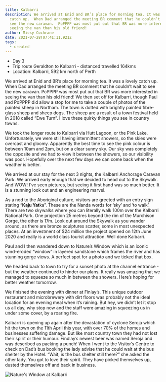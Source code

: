 ```yaml
---
title: Kalbarri
description: We arrived at Enid and BR’s place for morning tea. It was a lovely
  catch up.  When Dad arranged the meeting BR comment that he couldn’t wait to
  see the new caravan.  PoPPPP was most put out that BR was more interested in
  seeing the van than his old friend!
author: Missy Cochrane
date: 2021-07-28T07:41:11.921Z
tags:
  - created
---
```

* Day 3
* Trip route Geraldton to Kalbarri - distanced travelled 164kms
* Location: Kalbarri, 592 km north of Perth

We arrived at Enid and BR’s place for morning tea. It was a lovely catch up.  When Dad arranged the meeting BR comment that he couldn’t wait to see the new caravan.  PoPPPP was most put out that BR was more interested in seeing the van than his old friend!
We then set off for Kalbarri, though Paul and PoPPPP did allow a stop for me to take a couple of photos of the painted sheep in Northam. The town is dotted with brightly painted fibre-glass sheep and sheep dogs. The sheep are a result of a town festival held in 2018 called “Ewe Turn”. I love these quirky things you see in country towns.

We took the longer route to Kalbarri via Hutt Lagoon, or the Pink Lake.  Unfortunately, we were still having intermittent showers, so the skies were overcast and gloomy.  Apparently the best time to see the pink colour is between 10am and 2pm, but on a clear sunny sky.  Our sky was completely the opposite and we had to view it between the showers, so our visibility was poor. Hopefully over the next few days we can come back when the weather is better.

We arrived at our stay for the next 3 nights, the Kalbarri Anchorage Caravan Park. We arrived early enough that we decided to head out to the Skywalk. And WOW! I’ve seen pictures, but seeing it first hand was so much better.  It is a stunning look out and an engineering marvel.

As a nod to the Aboriginal culture, visitors are greeted with an entry sign stating “**Kaju Yat**ka”. These are the Nanda words for ‘sky’ and ‘to walk’. There are two skywalks where you can literally walk 100m over the Kalbarri National Park. One projection 25 metres beyond the rim of the Murchison Gorge, the other is 17m. Look out around the Skywalk as you wander around, as there are bronze sculptures scatter, some in most unexpected places. At an investment of $24 million the project opened on 12th June 2020 and really is a world class tourist attraction. Well done Kalbarri.

Paul and I then wandered down to Nature’s Window which is an iconic wind-eroded “window” in layered sandstone which frames the river and has stunning gorge views. A perfect spot for a photo and we ticked that box.

We headed back to town to try for a sunset photo at the channel entrance - but the weather continued to hinder our plans.  It really was amazing that we managed to squeeze so much in between the showers.  Here’s hoping for better weather tomorrow.

We finished the evening with dinner at Finlay’s. This unique outdoor restaurant and microbrewery with dirt floors was probably not the ideal location for an evening meal when it’s raining.  But hey, we didn’t let it stop us all day, why stop now and the staff were amazing in squeezing us in under some cover, by a roaring fire.

Kalbarri is opening up again after the devastation of cyclone Seroja which hit the town on the 11th April this year, with over 70% of the homes and businesses suffering damage. But like most country town they had not lost their spirit or their humour. Findlay’s newest beer was named Seroja and was described as packing a punch!  When I went to the Visitor’s Centre to check on Dad’s bus booking the lady advise that he could wait at the bus shelter by the Hotel.  “Wait, is the bus shelter still there?” she asked the other lady. You got to love their spirit. They have picked themselves up, dusted themselves off and back in business.

![Nature's Window at Kalbarri](/static/img/pxl_20210728_085316811.jpg "Nature's Window at Kalbarri")